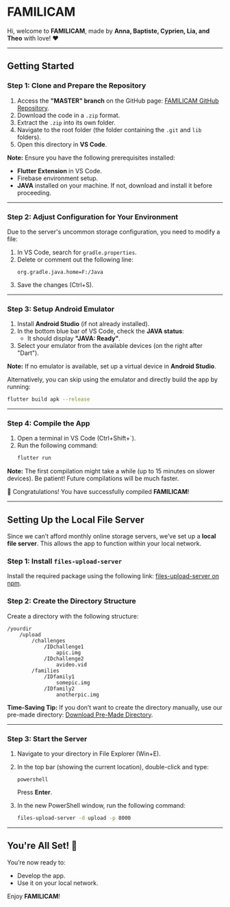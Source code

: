 # FAMILICAM

Hi, welcome to **FAMILICAM**, made by **Anna, Baptiste, Cyprien, Lia, and Theo** with love! ❤️

---

## Getting Started  

### Step 1: Clone and Prepare the Repository  
1. Access the **"MASTER" branch** on the GitHub page: [FAMILICAM GitHub Repository](https://github.com/CHAPTARD/FAMILICAM).  
2. Download the code in a `.zip` format.  
3. Extract the `.zip` into its own folder.  
4. Navigate to the root folder (the folder containing the `.git` and `lib` folders).  
5. Open this directory in **VS Code**.  

**Note:** Ensure you have the following prerequisites installed:  
- **Flutter Extension** in VS Code.  
- Firebase environment setup.  
- **JAVA** installed on your machine. If not, download and install it before proceeding.  

---

### Step 2: Adjust Configuration for Your Environment  
Due to the server's uncommon storage configuration, you need to modify a file:  

1. In VS Code, search for `gradle.properties`.  
2. Delete or comment out the following line:  
   ```properties
   org.gradle.java.home=F:/Java
   ```  
3. Save the changes (Ctrl+S).  

---

### Step 3: Setup Android Emulator  
1. Install **Android Studio** (if not already installed).  
2. In the bottom blue bar of VS Code, check the **JAVA status**:  
   - It should display **"JAVA: Ready"**.  
3. Select your emulator from the available devices (on the right after "Dart").  

**Note:** If no emulator is available, set up a virtual device in **Android Studio**.  

Alternatively, you can skip using the emulator and directly build the app by running:  
```bash
flutter build apk --release
```

---

### Step 4: Compile the App  
1. Open a terminal in VS Code (Ctrl+Shift+`).  
2. Run the following command:  
   ```bash
   flutter run
   ```  
**Note:** The first compilation might take a while (up to 15 minutes on slower devices). Be patient! Future compilations will be much faster.  

🎉 Congratulations! You have successfully compiled **FAMILICAM**!  

---

## Setting Up the Local File Server  

Since we can’t afford monthly online storage servers, we’ve set up a **local file server**. This allows the app to function within your local network.  

### Step 1: Install `files-upload-server`  
Install the required package using the following link: [files-upload-server on npm](https://www.npmjs.com/package/files-upload-server).  

### Step 2: Create the Directory Structure  
Create a directory with the following structure:  
```
/yourdir
    /upload
        /challenges
            /IDchallenge1
                apic.img
            /IDchallenge2
                avideo.vid
        /families
            /IDfamily1
                somepic.img
            /IDfamily2
                anotherpic.img
```

**Time-Saving Tip:** If you don’t want to create the directory manually, use our pre-made directory: [Download Pre-Made Directory](PUTLINKHERE).  

---

### Step 3: Start the Server  
1. Navigate to your directory in File Explorer (Win+E).  
2. In the top bar (showing the current location), double-click and type:  
   ```
   powershell
   ```  
   Press **Enter**.  

3. In the new PowerShell window, run the following command:  
   ```bash
   files-upload-server -d upload -p 8000
   ```  

---

## You're All Set! 🎉  
You’re now ready to:  
- Develop the app.  
- Use it on your local network.  

Enjoy **FAMILICAM**!

